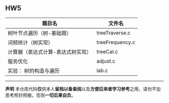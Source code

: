 ## HW5
|题目名|文件名|
|-|-|
|树叶节点遍历（树-基础题）|treeTraverse.c|
|词频统计（树实现）|treeFrequency.c|
|计算器（表达式计算-表达式树实现）|treeCal.c|
|服务优化|adjust.c|
|实验： 树的构造与遍历|lab.c|

***
**声明**
本仓库代码**仅**供本人**留档以备查阅**以及**方便后来者学习参考**之用，请勿不加思考照抄照搬，否则**一切后果自负**。